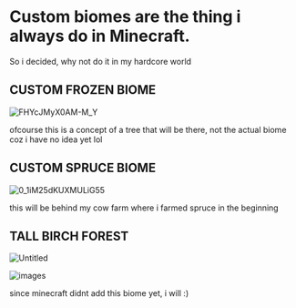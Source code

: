 # Custom biomes are the thing i always do in Minecraft.

So i decided, why not do it in my hardcore world



## **CUSTOM FROZEN BIOME** 

![FHYcJMyX0AM-M_Y](https://github.com/user-attachments/assets/b6d5858b-439a-4d17-b3be-bba3c00e2e3d)

ofcourse this is a concept of a tree that will be there, not the actual biome coz i have no idea yet lol

## **CUSTOM SPRUCE BIOME**

![0_1iM25dKUXMULiG55](https://github.com/user-attachments/assets/3f6d7383-ad17-4cc8-8a79-6eb30c2cabf4)

this will be behind my cow farm where i farmed spruce in the beginning 

## **TALL BIRCH FOREST** 

![Untitled](https://github.com/user-attachments/assets/fb924016-75f0-46d0-af70-e24d752a0df2)

![images](https://github.com/user-attachments/assets/5a5fd675-aa4d-4aa2-8986-5f5b497918c5)

since minecraft didnt add this biome yet, i will :)
